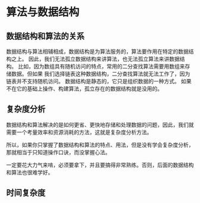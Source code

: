 # 算法与数据结构

## 数据结构和算法的关系
数据结构与算法相辅相成，数据结构是为算法服务的，算法要作用在特定的数据结构之上。
因此，我们无法孤立数据结构来讲算法，也无法孤立算法来讲数据结构。
比如，因为数组具有随机访问的特点，常用的二分查找算法需要用数组来存储数据。但如果
我们选择链表这种数据结构，二分查找算法就无法工作了，因为链表并不支持随机访问。
数据结构是静态的，它只是组织数据的一种方式。
如果不在它的基础上操作、构建算法，孤立存在的数据结构就是没用的。

## 复杂度分析
数据结构和算法解决的是如何更省、更快地存储和处理数据的问题，因此，我们就需要一个考量效率和资源消耗的方法，这就是复杂度分析方法。

所以，如果你只掌握了数据结构和算法的特点、用法，但是没有学会复杂度分析，那就相当于只知道操作口诀，而没掌握心法。

一定要花大力气来啃，必须要拿下，并且要搞得非常熟练。否则，后面的数据结构和算法也很难学好。

## 时间复杂度
